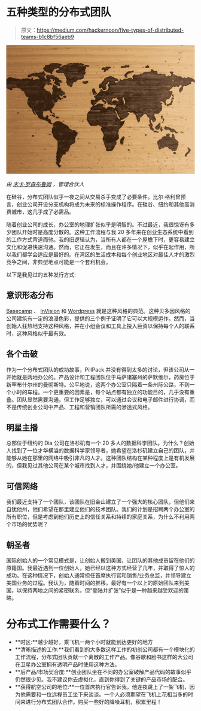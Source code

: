 # 五种类型的分布式团队

> 原文：<https://medium.com/hackernoon/five-types-of-distributed-teams-b1c8bf56aeb9>

![](img/714b8f079e6fdf59605e581656cd576b.png)

*由* [*米卡·罗森布鲁姆*](https://twitter.com/micahjay1) *，管理合伙人*

在硅谷，分布式团队似乎一夜之间从交易杀手变成了必要条件。比尔·格利曾预言，创业公司开设分支机构将成为未来的标准操作程序。在硅谷、纽约和其他高消费城市，这几乎成了必需品。

随着创业公司的成长，办公室的地理扩张似乎是明智的。不过最近，我很惊讶有多少团队开始时是高度分散的。这种工作流程与我 20 多年来在创业生态系统中看到的工作方式背道而驰。我的旧逻辑认为，当所有人都在一个屋檐下时，更容易建立文化和促进快速沟通。然而，它正在发生，而且在许多情况下，似乎在起作用，所以我们都学会适应是最好的。在湾区的生活成本和每个创业地区对最佳人才的激烈竞争之间，非典型地点可能是一个套利机会。

以下是我见过的五种发行方式:

## 意识形态分布

[Basecamp](https://basecamp.com/books/remote) 、 [InVision](https://www.invisionapp.com/inside-design/studio-remote-design-team/) 和 [Wordpress](https://hbr.org/2013/03/how-wordpress-thrives-with-a-1) 就是这种风格的典范。这种贝多因风格的公司建筑有一定的浪漫色彩，提供的三个例子证明了它可以大规模运作。然而，当创始人狂热地支持这种风格，并在小组会议和工具上投入巨资以保持每个人的联系时，这种风格似乎最有效。

## 各个击破

作为一个分布式团队的成功故事，PillPack 并没有得到太多的讨论，但该公司从一开始就是两地办公的。产品设计和工程团队位于马萨诸塞州的萨默维尔，药房位于新罕布什尔州的曼彻斯特。公平地说，这两个办公室只隔着一条州际公路，不到一个小时的车程。一个更重要的因素是，每个站点都有独立的功能目的，几乎没有重叠。团队显然需要沟通，但工作足够独立，可以通过会议和电子邮件进行协调，而不是传统创业公司中产品、工程和营销团队所需的渗透式风格。

## 明星主播

总部位于纽约的 Dia 公司在洛杉矶有一个 20 多人的数据科学团队。为什么？创始人找到了一位才华横溢的数据科学家领导者，她希望在洛杉矶建立自己的团队，并能够从她在那里的网络中吸引非凡的人才。这种团队结构在某种程度上是有机发展的，但我见过其他公司在某个城市找到人才，并围绕她/他建立一个办公室。

## 可信网络

我们最近支持了一个团队，该团队在旧金山建立了一个强大的核心团队，但他们来自犹他州，他们希望在那里建立他们的技术团队。我们的计划是招聘两个办公室的所有职位，但是考虑到他们历史上的信任关系和持续的家庭关系，为什么不利用两个市场的优势呢？

## 朝圣者

国际创始人的一个常见模式是，让创始人搬到美国，让团队的其他成员留在他们的原籍国。我最近遇到一位创始人，她已经以这种方式经营了几年，并取得了惊人的成功。在这种情况下，创始人通常担任首席执行官和销售/业务总监，并领导建立美国业务的过程。我认为，随着时间的推移，最好有一个以上的原始团队来到美国，以保持两地之间的紧密联系，但“登陆并扩张”似乎是一种越来越受欢迎的策略。

# 分布式工作需要什么？

*   **时区:**越少越好，乘飞机一两个小时就能到达更好的地方
*   **清晰描述的工作:**我们看到的大多数这样工作的初创公司都有一个模块化的工作流程，分布式团队贡献一个离散的工作产品。像谷歌和脸书这样的大公司在卫星办公室拥有透明产品时使用这种方法。
*   **后产品/市场契合度:**创业团队坐在不同的办公室破解产品代码的故事似乎仍然很少见。我不建议你去虚拟化，直到你得到了关键的产品市场的配合。
*   **获得航空公司的地位:**一位首席执行官告诉我，他连夜跳上了一架飞机，因为他需要和一位远程员工坐下来谈谈。一个人必须期望在飞机上花相当多的时间来进行分布式团队合作。购买一些好的降噪耳机，积累里程！